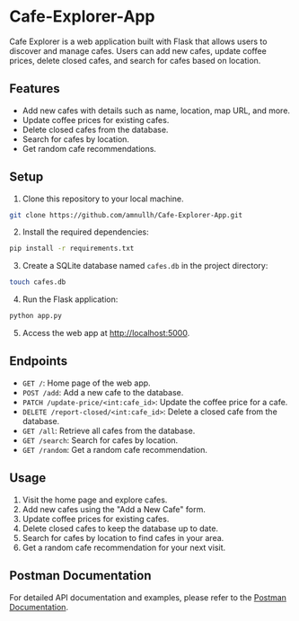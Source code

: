 # Cafe-Explorer-App

Cafe Explorer is a web application built with Flask that allows users to discover and manage cafes. Users can add new cafes, update coffee prices, delete closed cafes, and search for cafes based on location.

## Features

- Add new cafes with details such as name, location, map URL, and more.
- Update coffee prices for existing cafes.
- Delete closed cafes from the database.
- Search for cafes by location.
- Get random cafe recommendations.

## Setup

1. Clone this repository to your local machine.

```bash
git clone https://github.com/amnullh/Cafe-Explorer-App.git
```

2. Install the required dependencies:

```bash
pip install -r requirements.txt
```

3. Create a SQLite database named `cafes.db` in the project directory:

```bash
touch cafes.db
```

4. Run the Flask application:

```bash
python app.py
```

5. Access the web app at [http://localhost:5000](http://localhost:5000).

## Endpoints

- `GET /`: Home page of the web app.
- `POST /add`: Add a new cafe to the database.
- `PATCH /update-price/<int:cafe_id>`: Update the coffee price for a cafe.
- `DELETE /report-closed/<int:cafe_id>`: Delete a closed cafe from the database.
- `GET /all`: Retrieve all cafes from the database.
- `GET /search`: Search for cafes by location.
- `GET /random`: Get a random cafe recommendation.

## Usage

1. Visit the home page and explore cafes.
2. Add new cafes using the "Add a New Cafe" form.
3. Update coffee prices for existing cafes.
4. Delete closed cafes to keep the database up to date.
5. Search for cafes by location to find cafes in your area.
6. Get a random cafe recommendation for your next visit.

## Postman Documentation

For detailed API documentation and examples, please refer to the [Postman Documentation](https://documenter.getpostman.com/view/28841570/2s9Xxtxaq5).
